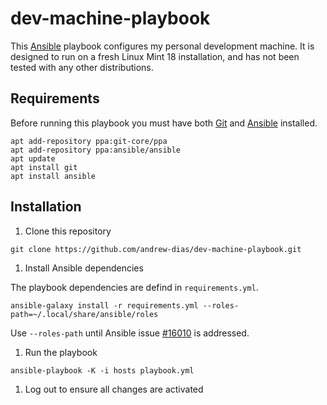 # dev-machine-playbook

This [Ansible](https://github.com/ansible/ansible) playbook configures my personal development machine.  It is designed to run on a fresh Linux Mint 18 installation, and has not been tested with any other distributions.

## Requirements

Before running this playbook you must have both [Git](https://git-scm.com/) and [Ansible](https://github.com/ansible/ansible) installed.


```shell
apt add-repository ppa:git-core/ppa
apt add-repository ppa:ansible/ansible
apt update
apt install git
apt install ansible
```

## Installation

1. Clone this repository

  ```shell
  git clone https://github.com/andrew-dias/dev-machine-playbook.git
  ```

1. Install Ansible dependencies

  The playbook dependencies are defind in `requirements.yml`. 

  ```shell
  ansible-galaxy install -r requirements.yml --roles-path=~/.local/share/ansible/roles
  ```

  Use `--roles-path` until Ansible issue [#16010](https://github.com/ansible/ansible/issues/16010) is addressed.

1. Run the playbook

  ```shell
  ansible-playbook -K -i hosts playbook.yml
  ```

1. Log out to ensure all changes are activated


